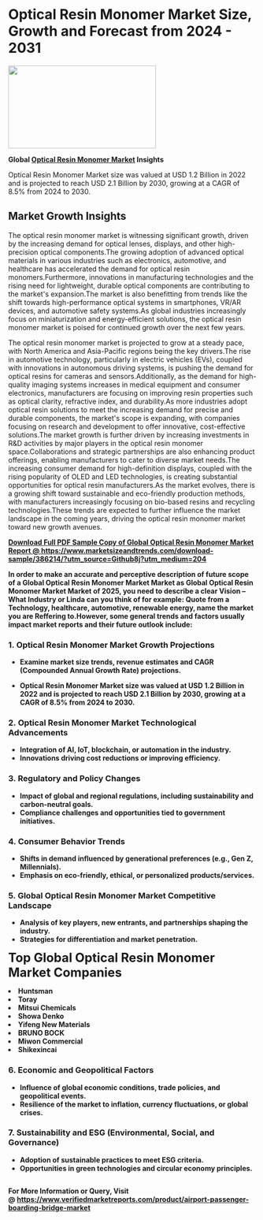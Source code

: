 <H1>Optical Resin Monomer Market Size, Growth and Forecast from 2024 - 2031</H1><img class="aligncenter size-medium wp-image-584254" src="https://thirdeyenews.in/wp-content/uploads/2024/09/Global-Market-Research-300x168.jpeg" alt="" width="300" height="168" /><p><strong>Global&nbsp;<a href="https://www.marketsizeandtrends.com/download-sample/386214/?utm_source=Github8j?utm_medium=204">Optical Resin Monomer Market</a> Insights</strong></p><p>Optical Resin Monomer Market size was valued at USD 1.2 Billion in 2022 and is projected to reach USD 2.1 Billion by 2030, growing at a CAGR of 8.5% from 2024 to 2030.</p><p><h2>Market Growth Insights</h2> <p>The optical resin monomer market is witnessing significant growth, driven by the increasing demand for optical lenses, displays, and other high-precision optical components.The growing adoption of advanced optical materials in various industries such as electronics, automotive, and healthcare has accelerated the demand for optical resin monomers.Furthermore, innovations in manufacturing technologies and the rising need for lightweight, durable optical components are contributing to the market's expansion.The market is also benefitting from trends like the shift towards high-performance optical systems in smartphones, VR/AR devices, and automotive safety systems.As global industries increasingly focus on miniaturization and energy-efficient solutions, the optical resin monomer market is poised for continued growth over the next few years.<strong><a href="download_sample_link"></a></strong></p> <p>The optical resin monomer market is projected to grow at a steady pace, with North America and Asia-Pacific regions being the key drivers.The rise in automotive technology, particularly in electric vehicles (EVs), coupled with innovations in autonomous driving systems, is pushing the demand for optical resins for cameras and sensors.Additionally, as the demand for high-quality imaging systems increases in medical equipment and consumer electronics, manufacturers are focusing on improving resin properties such as optical clarity, refractive index, and durability.As more industries adopt optical resin solutions to meet the increasing demand for precise and durable components, the market's scope is expanding, with companies focusing on research and development to offer innovative, cost-effective solutions.The market growth is further driven by increasing investments in R&D activities by major players in the optical resin monomer space.Collaborations and strategic partnerships are also enhancing product offerings, enabling manufacturers to cater to diverse market needs.The increasing consumer demand for high-definition displays, coupled with the rising popularity of OLED and LED technologies, is creating substantial opportunities for optical resin manufacturers.As the market evolves, there is a growing shift toward sustainable and eco-friendly production methods, with manufacturers increasingly focusing on bio-based resins and recycling technologies.These trends are expected to further influence the market landscape in the coming years, driving the optical resin monomer market toward new growth avenues.<strong><a href="get_more_link"></p><p><span class=""><strong>Download Full PDF Sample Copy of Global Optical Resin Monomer Market Report</strong> @ <a href="https://www.marketsizeandtrends.com/download-sample/386214/?utm_source=Github8j?utm_medium=204" target="_blank">https://www.marketsizeandtrends.com/download-sample/386214/?utm_source=Github8j?utm_medium=204</a></span></p><p>In order to make an accurate and perceptive description of future scope of a Global&nbsp;Optical Resin Monomer Market Market as Global&nbsp;Optical Resin Monomer Market Market of 2025, you need to describe a clear Vision &ndash; What Industry or Linda can you think of for example: Quote from a Technology, healthcare, automotive, renewable energy, name the market you are Reffering to.However, some general trends and factors usually impact market reports and their future outlook include:</p><h3>1.&nbsp;<strong>Optical Resin Monomer Market Growth Projections</strong></h3><ul><li>Examine market size trends, revenue estimates and CAGR (Compounded Annual Growth Rate) projections.</li><li><p>Optical Resin Monomer Market size was valued at USD 1.2 Billion in 2022 and is projected to reach USD 2.1 Billion by 2030, growing at a CAGR of 8.5% from 2024 to 2030.</p></li></ul><h3>2.&nbsp;<strong>Optical Resin Monomer Market Technological Advancements</strong></h3><ul><li>Integration of AI, IoT, blockchain, or automation in the industry.</li><li>Innovations driving cost reductions or improving efficiency.</li></ul><h3>3.&nbsp;<strong>Regulatory and Policy Changes</strong></h3><ul><li>Impact of global and regional regulations, including sustainability and carbon-neutral goals.</li><li>Compliance challenges and opportunities tied to government initiatives.</li></ul><h3>4.&nbsp;<strong>Consumer Behavior Trends</strong></h3><ul><li>Shifts in demand influenced by generational preferences (e.g., Gen Z, Millennials).</li><li>Emphasis on eco-friendly, ethical, or personalized products/services.</li></ul><h3>5.&nbsp;<strong>Global Optical Resin Monomer Market Competitive Landscape</strong></h3><ul><li>Analysis of key players, new entrants, and partnerships shaping the industry.</li><li>Strategies for differentiation and market penetration.</li></ul><p data-pm-slice="1 1 []"><span style="color: inherit; font-family: inherit; font-size: 25px;">Top Global Optical Resin Monomer Market Companies</span></p><div class="" data-test-id=""><p><li>Huntsman</li><li> Toray</li><li> Mitsui Chemicals</li><li> Showa Denko</li><li> Yifeng New Materials</li><li> BRUNO BOCK</li><li> Miwon Commercial</li><li> Shikexincai</li></p></div><h3>6.&nbsp;<strong>Economic and Geopolitical Factors</strong></h3><ul><li>Influence of global economic conditions, trade policies, and geopolitical events.</li><li>Resilience of the market to inflation, currency fluctuations, or global crises.</li></ul><h3>7.&nbsp;<strong>Sustainability and ESG (Environmental, Social, and Governance)</strong></h3><ul><li>Adoption of sustainable practices to meet ESG criteria.</li><li>Opportunities in green technologies and circular economy principles.</li></ul><h2><strong style="font-size: 14px;">For More Information or Query, Visit @&nbsp;</strong><a style="background-color: #ffffff; font-size: 14px;" href="https://www.marketsizeandtrends.com/report/optical-resin-monomer-market/" target="_blank">https://www.verifiedmarketreports.com/product/airport-passenger-boarding-bridge-market</a></h2>